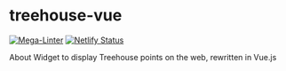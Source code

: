 # treehouse-vue

[![Mega-Linter](https://github.com/joe-sharp/treehouse-vue/workflows/Mega-Linter/badge.svg?branch=main)](https://nvuillam.github.io/mega-linter)
[![Netlify Status](https://api.netlify.com/api/v1/badges/b90086ac-ae8a-46f0-8e29-f91a44508f4f/deploy-status)](https://app.netlify.com/sites/treehouse-vue/deploys)

About Widget to display Treehouse points on the web, rewritten in Vue.js
